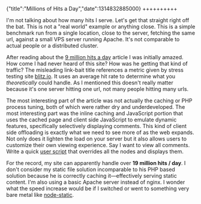 {"title":"Millions of Hits a Day","date":1314832885000}
++++++++++

I'm not talking about how many hits I serve. Let's get that straight right off the bat. This is not a "real world" example or anything close. This is a simple benchmark run from a single location, close to the server, fetching the same url, against a small VPS server running Apache. It's not comparable to actual people or a distributed cluster.

After reading about the [9 million hits a day](http://tumbledry.org/2011/08/31/9_million_hits_day_with_120) article I was initially amazed. How come I had never heard of this site? How was he getting that kind of traffic? The misleading link-bait title references a metric given by stress testing site [blitz.io](http://blitz.io/). It uses an average hit rate to determine what you *theoretically* could handle. As I mentioned this doesn't really matter because it's one server hitting one url, not many people hitting many urls. 

The most interesting part of the article was not actually the caching or PHP process tuning, both of which were rather dry and underdeveloped. The most interesting part was the inline caching and JavaScript portion that uses the cached page and client side JavaScript to emulate dynamic features, specifically selectively displaying comments. This kind of client side offloading is exactly what we need to see more of as the web expands. Not only does it lighten the load on your server but it also allows users to customize their own viewing experience. Say I want to view all comments. Write a quick [user script](http://userscripts.org/) that overrides all the nodes and displays them. 

For the record, my site can apparently handle over **19 million hits / day**. I don't consider my static file solution incomparable to his PHP based solution because he is correctly caching it&mdash;effectively serving static content. I'm also using a basic Apache server instead of nginx. I wonder what the speed increase would be if I switched or went to something very bare metal like [node-static](https://github.com/cloudhead/node-static).